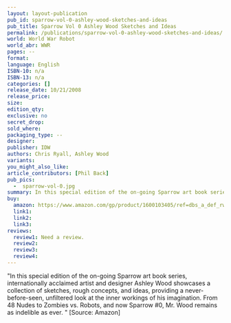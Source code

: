 ```yaml
---
layout: layout-publication
pub_id: sparrow-vol-0-ashley-wood-sketches-and-ideas
pub_title: Sparrow Vol 0 Ashley Wood Sketches and Ideas
permalink: /publications/sparrow-vol-0-ashley-wood-sketches-and-ideas/
world: World War Robot
world_abr: WWR
pages: --
format: 
language: English
ISBN-10: n/a
ISBN-13: n/a
categories: []
release_date: 10/21/2008
release_price: 
size: 
edition_qty:
exclusive: no
secret_drop:
sold_where: 
packaging_type: --
designer: 
publisher: IDW
authors: Chris Ryall, Ashley Wood
variants:
you_might_also_like: 
article_contributors: [Phil Back]
pub_pics: 
  -  sparrow-vol-0.jpg
summary: In this special edition of the on-going Sparrow art book series, internationally acclaimed artist and designer Ashley Wood showcases a collection of sketches, rough concepts, and ideas, providing a never-before-seen, unfiltered look at the inner workings of his imagination. From 48 Nudes to Zombies vs. Robots, and now Sparrow 0, Mr. Wood remains as indelible as ever. - From Amazon
buy:
  amazon: https://www.amazon.com/gp/product/1600103405/ref=dbs_a_def_rwt_bibl_vppi_i6
  link1: 
  link2: 
  link3: 
reviews:
  review1: Need a review.
  review2:
  review3:
  review4:
---
```

<p>"In this special edition of the on-going Sparrow art book series, internationally acclaimed artist and designer Ashley Wood showcases a collection of sketches, rough concepts, and ideas, providing a never-before-seen, unfiltered look at the inner workings of his imagination. From 48 Nudes to Zombies vs. Robots, and now Sparrow #0, Mr. Wood remains as indelible as ever. " [Source: Amazon]</p>